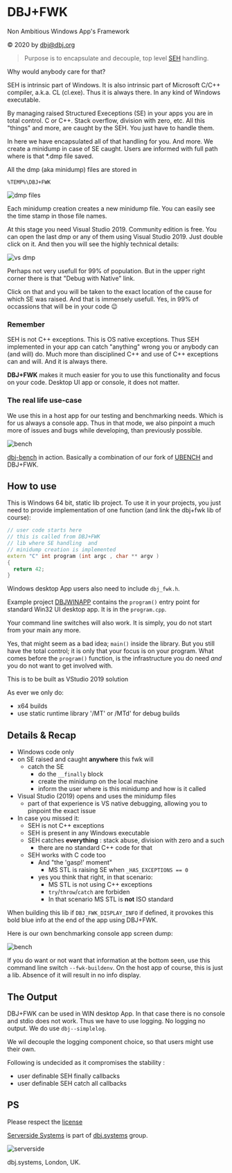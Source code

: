 
# DBJ+FWK

Non Ambitious Windows App's Framework

&copy; 2020 by dbj@dbj.org

> Purpose is to encapsulate and decouple, top level [SEH](https://en.wikipedia.org/wiki/Microsoft-specific_exception_handling_mechanisms) handling.

Why would anybody care for that? 

SEH is intrinsic part of Windows. It is also intrinsic part of Microsoft C/C++ compiler, a.k.a. CL (cl.exe). Thus it is always there. In any kind of Windows executable.

By managing raised Structured Execeptions (SE) in your apps you are in total control. C or C++. Stack overflow, division with zero, etc. All this "things" and more, are caught by the SEH. You just have to handle them.

In here we have encapsulated all of that handling for you. And more. We create a minidump in case of SE caught. Users are informed with full path where is that *.dmp file saved. 

All the dmp (aka minidump) files are stored in 

```
%TEMP%\DBJ+FWK
```

![dmp files](./media/dmp_files.png)

Each minidump creation creates a new minidump file. You can easily see the time stamp in those file names.

At this stage you need Visual Studio 2019. Community edition is free. You can open the last dmp or any of them using Visual Studio 2019. Just double click on it. And then you will see the highly technical details:

![vs dmp](./media/vsminidump.png)

Perhaps not very usefull for 99% of population. But in the upper right corner there is that "Debug with Native" link.

Click on that and you will be taken to the exact location of the cause for which SE was raised. And that is immensely usefull. Yes, in 99% of occassions that will be in your code :wink:

### Remember

SEH is not C++ exceptions. This is OS native exceptions. Thus SEH implemented in your app can catch "anything" wrong you or anybody can (and will) do. Much more than disciplined C++ and use of C++ exceptions can and will. And it is always there. 

**DBJ+FWK** makes it much easier for you to use this functionality and focus on your code. Desktop UI app or console, it does not matter.

### The real life use-case

We use this in a host app for our testing and benchmarking needs. Which is for us always a console app. Thus in that mode, we also pinpoint a much more of issues and bugs while developing, than previously possible. 

![bench](./media/bench.png)

[dbj-bench](https://github.com/dbj-data/dbj-bench/tree/master) in action. Basically a combination of our fork of [UBENCH](https://github.com/dbj-data/ubench) and DBJ+FWK.

## How to use

This is Windows 64 bit, static lib project.  To use it in your projects, you just need to provide implementation of one function (and link the dbj+fwk lib of course):

```cpp
// user code starts here
// this is called from DBJ+FWK
// lib where SE handling  and 
// minidump creation is implemented
extern "C" int program (int argc , char ** argv ) 
{
  return 42;
}
```

Windows desktop App users also need to include `dbj_fwk.h`. 

Example project [DBJWINAPP](https://github.com/dbj-data/dbjwinapp) contains the `program()` entry point for standard Win32 UI desktop app. It is in the `program.cpp`.

Your command line switches will also work. It is simply, you do not start from your main any more.

Yes, that might seem as a bad idea; `main()` inside the library. But you still have the total control; it is only that your focus is on your program. What comes before the `program()` function, is the infrastructure you do need *and* you do not want to get involved with.

This is to be built as VStudio 2019 solution

As ever we only do:

- x64 builds
- use static runtime library '/MT' or /MTd' for debug builds

## Details & Recap 

- Windows code only
- on SE raised and caught **anywhere** this fwk will
	- catch the SE
		- do the `__finally` block
		- create the minidump on the local machine
		- inform the user where is this minidump and how is it called
- Visual Studio (2019) opens and uses the minidump files
	- part of that experience is VS native debugging, allowing you to pinpoint the exact issue
- In case you missed it: 
   	- SEH is not C++ exceptions
   	- SEH is present in any Windows executable
   	- SEH catches **everything** : stack abuse, division with zero and a such
       	- there are no standard C++ code for that
   	- SEH works with C code too
    	- And "the 'gasp!' moment"
    		- MS STL is raising SE when 
		`_HAS_EXCEPTIONS == 0`
		- yes you think that right,
		in that scenario:
    		- MS STL is not using C++ exceptions
    		- `try`/`throw`/`catch` are forbiden 
    		- In that scenario MS STL is **not** ISO standard 


When building this lib if `DBJ_FWK_DISPLAY_INFO` if defined, it provokes this bold blue info at the end of the app using DBJ+FWK.

Here is our own benchmarking console app screen dump:

![bench](./media/bench.png)

If you do want or not want that information at the bottom seen, use this command line switch `--fwk-buildenv`. On the host app of course, this is just a lib. Absence of it will result in no info display.

## The Output

DBJ+FWK can be used in WIN desktop App. In that case there is no console and stdio does not work. Thus we have to use logging. No logging no output. We do use `dbj--simplelog`.

We wil decouple the logging component choice, so that users might use their own.

Following is undecided as it compromises the stability :

- user definable SEH finally callbacks
- user definable SEH catch all callbacks

## PS

Please respect the [license](.LICENSE.MD)


[Serverside Systems](https://github.com/dbj-data) is part of [dbj.systems](.https://dbj.systems) group.

![serverside](./media/serversidelogo.png)

dbj.systems, London, UK.
